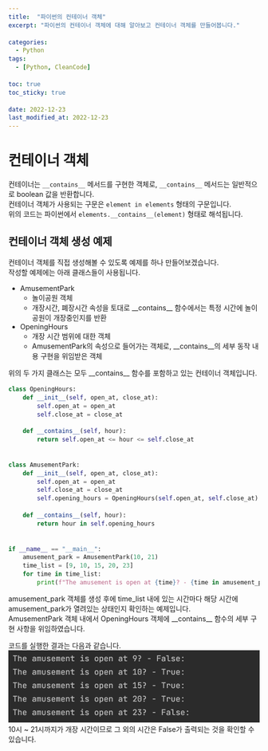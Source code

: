 ```yaml
---
title:  "파이썬의 컨테이너 객체"
excerpt: "파이썬의 컨테이너 객체에 대해 알아보고 컨테이너 객체를 만들어봅니다."

categories:
  - Python
tags:
  - [Python, CleanCode]

toc: true
toc_sticky: true
 
date: 2022-12-23
last_modified_at: 2022-12-23
---
```


# 컨테이너 객체
컨테이너는 `__contains__` 메서드를 구현한 객체로, `__contains__` 메서드는 일반적으로 boolean 값을 반환합니다.  
컨테이너 객체가 사용되는 구문은 `element in elements` 형태의 구문입니다.  
위의 코드는 파이썬에서 `elements.__contains__(element)` 형태로 해석됩니다.  

## 컨테이너 객체 생성 예제
컨테이너 객체를 직접 생성해볼 수 있도록 예제를 하나 만들어보겠습니다.  
작성할 예제에는 아래 클래스들이 사용됩니다.  
- AmusementPark
    - 놀이공원 객체
    - 개장시간, 폐장시간 속성을 토대로 \_\_contains\_\_ 함수에서는 특정 시간에 놀이공원이 개장중인지를 반환
- OpeningHours
    - 개장 시간 범위에 대한 객체
    - AmusementPark의 속성으로 들어가는 객체로, \_\_contains\_\_의 세부 동작 내용 구현을 위임받은 객체

위의 두 가지 클래스는 모두 \_\_contains\_\_ 함수를 포함하고 있는 컨테이너 객체입니다.  

```python
class OpeningHours:
    def __init__(self, open_at, close_at):
        self.open_at = open_at
        self.close_at = close_at

    def __contains__(self, hour):
        return self.open_at <= hour <= self.close_at


class AmusementPark:
    def __init__(self, open_at, close_at):
        self.open_at = open_at
        self.close_at = close_at
        self.opening_hours = OpeningHours(self.open_at, self.close_at)

    def __contains__(self, hour):
        return hour in self.opening_hours


if __name__ == "__main__":
    amusement_park = AmusementPark(10, 21)
    time_list = [9, 10, 15, 20, 23]
    for time in time_list:
        print(f"The amusement is open at {time}? - {time in amusement_park}:")
```

amusement_park 객체를 생성 후에 time_list 내에 있는 시간마다 해당 시간에 amusement_park가 열려있는 상태인지 확인하는 예제입니다.  
AmusementPark 객체 내에서 OpeningHours 객체에 \_\_contains\_\_ 함수의 세부 구현 사항을 위임하였습니다.  

코드를 실행한 결과는 다음과 같습니다.  
![](/assets/img/2022-12/2022-12-23-container_object/example_result.png)
10시 ~ 21시까지가 개장 시간이므로 그 외의 시간은 False가 출력되는 것을 확인할 수 있습니다.  